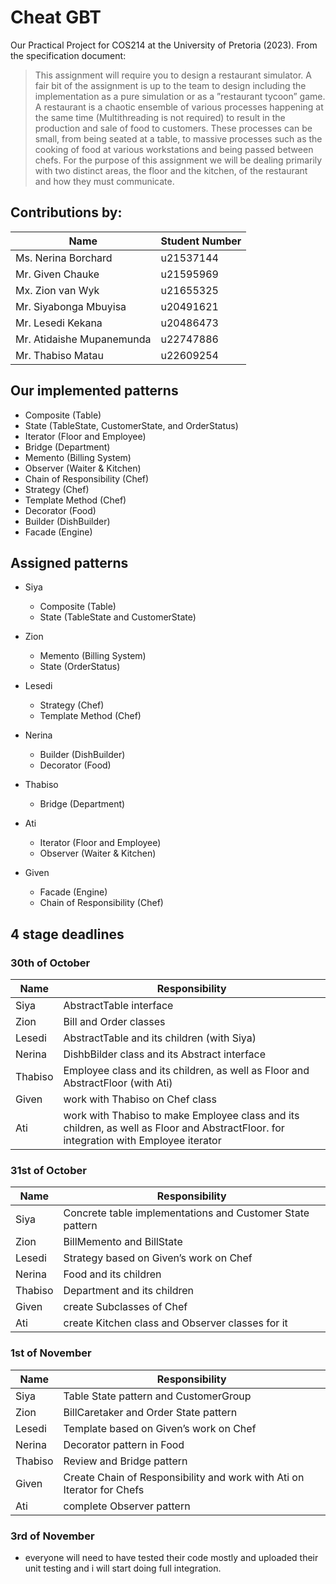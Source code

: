 # Cheat GBT

Our Practical Project for COS214 at the University of Pretoria (2023). From the specification document:
> This assignment will require you to design a restaurant simulator. A fair bit of the assignment is up to the team to design including the implementation as a pure simulation or as a ”restaurant tycoon” game. A restaurant is a chaotic ensemble of various processes happening at the same time (Multithreading is not required) to result in the production and sale of food to customers. These processes can be small, from being seated at a table, to massive processes such as the cooking of food at various workstations and being passed between chefs. For the purpose of this assignment we will be dealing primarily with two distinct areas, the floor and the kitchen, of the restaurant and how they must communicate.

## Contributions by:
Name  | Student Number
------------- | -------------
Ms. Nerina Borchard  | u21537144
Mr. Given Chauke  | u21595969
Mx. Zion van Wyk  | u21655325
Mr. Siyabonga Mbuyisa  | u20491621
Mr. Lesedi Kekana  | u20486473
Mr. Atidaishe Mupanemunda  | u22747886
Mr. Thabiso Matau  | u22609254

## Our implemented patterns
- Composite (Table)
- State (TableState, CustomerState, and OrderStatus)
- Iterator (Floor and Employee)
- Bridge (Department)
- Memento (Billing System)
- Observer (Waiter & Kitchen)
- Chain of Responsibility (Chef)
- Strategy (Chef)
- Template Method (Chef)
- Decorator (Food)
- Builder (DishBuilder)
- Facade (Engine)

## Assigned patterns
* Siya
  * Composite (Table)
  * State (TableState and CustomerState)


* Zion
  * Memento (Billing System)
  * State (OrderStatus)

* Lesedi
  * Strategy (Chef)
  * Template Method (Chef)

* Nerina
  * Builder (DishBuilder)
  * Decorator (Food)

* Thabiso
  * Bridge (Department)

* Ati
  * Iterator (Floor and Employee)
  * Observer (Waiter & Kitchen)

* Given
  * Facade (Engine)
  * Chain of Responsibility (Chef)

## 4 stage deadlines

### 30th of October
Name  | Responsibility
------------- | -------------
Siya | AbstractTable interface
Zion | Bill and Order classes
Lesedi | AbstractTable and its children (with Siya)
Nerina | DishbBilder class and its Abstract interface
Thabiso | Employee class and its children, as well as Floor and AbstractFloor (with Ati)
Given | work with Thabiso on Chef class
Ati | work with Thabiso to make Employee class and its children, as well as Floor and AbstractFloor. for integration with Employee iterator

### 31st of October
Name  | Responsibility
------------- | -------------
Siya | Concrete table implementations and Customer State pattern
Zion | BillMemento and BillState
Lesedi | Strategy based on Given’s work on Chef
Nerina | Food and its children
Thabiso | Department and its children
Given | create Subclasses of Chef
Ati | create Kitchen class and Observer classes for it

### 1st of November
Name  | Responsibility
------------- | -------------
Siya | Table State pattern and CustomerGroup
Zion | BillCaretaker and Order State pattern
Lesedi | Template based on Given’s work on Chef
Nerina | Decorator pattern in Food
Thabiso | Review and Bridge pattern
Given | Create Chain of Responsibility and work with Ati on Iterator for Chefs
Ati | complete Observer pattern

### 3rd of November
- everyone will need to have tested their code mostly and uploaded their unit testing and i will start doing full integration.